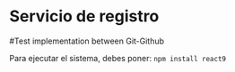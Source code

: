 <h1>Servicio de registro</h1>
#Test implementation between Git-Github

Para ejecutar el sistema, debes poner:
```npm install react9```
